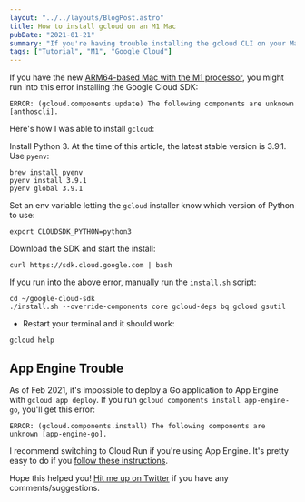 ```yaml
---
layout: "../../layouts/BlogPost.astro"
title: How to install gcloud on an M1 Mac
pubDate: "2021-01-21"
summary: "If you're having trouble installing the gcloud CLI on your Mac m1, this should help."
tags: ["Tutorial", "M1", "Google Cloud"]
---
```


If you have the new [ARM64-based Mac with the M1 processor](https://www.apple.com/mac/m1/), you might run into this error installing the Google Cloud SDK:

```shell
ERROR: (gcloud.components.update) The following components are unknown [anthoscli].
```

Here's how I was able to install `gcloud`:

Install Python 3. At the time of this article, the latest stable version is 3.9.1. Use `pyenv`:

```shell
brew install pyenv
pyenv install 3.9.1
pyenv global 3.9.1
```

Set an env variable letting the `gcloud` installer know which version of Python to use:

```shell
export CLOUDSDK_PYTHON=python3
```

Download the SDK and start the install:

```shell
curl https://sdk.cloud.google.com | bash
```

If you run into the above error, manually run the `install.sh` script:

```shell
cd ~/google-cloud-sdk
./install.sh --override-components core gcloud-deps bq gcloud gsutil
```

- Restart your terminal and it should work:

```shell
gcloud help
```

## App Engine Trouble

As of Feb 2021, it's impossible to deploy a Go application to App Engine with `gcloud app deploy`. If you run `gcloud components install app-engine-go`, you'll get this error:

```shell
ERROR: (gcloud.components.install) The following components are unknown [app-engine-go].
```

I recommend switching to Cloud Run if you're using App Engine. It's pretty easy to do if you [follow these instructions](https://cloud.google.com/run/docs/quickstarts/build-and-deploy).

Hope this helped you! [Hit me up on Twitter](https://twitter.com/mager) if you have any comments/suggestions.
